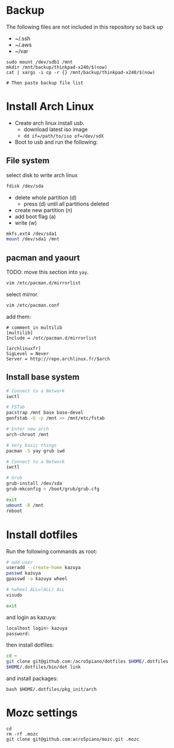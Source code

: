 # Backup

The following files are not included in this repository so back up

- ~/.ssh
- ~/.aws
- ~/var

```
sudo mount /dev/sdb1 /mnt
mkdir /mnt/backup/thinkpad-x240/$(now)
cat | xargs -i cp -r {} /mnt/backup/thinkpad-x240/$(now)

# Then paste backup file list
```

# Install Arch Linux

- Create arch linux install usb.
  - download latest iso image
  - `dd if=/path/to/iso of=/dev/sdX`
- Boot to usb and run the following:

## File system

select disk to write arch linux

```sh
fdisk /dev/sda
```

- delete whole partition (d)
  - press (d) until all partitions deleted
- create new partition (n)
- add boot flag (a)
- write (w)

```sh
mkfs.ext4 /dev/sda1
mount /dev/sda1 /mnt
```

## pacman and yaourt

TODO: move this section into `yay`.

```sh
vim /etc/pacman.d/mirrorlist
```

select mirror.

```sh
vim /etc/pacman.conf
```

add them:

```
# comment in multilib
[multilib]
Include = /etc/pacman.d/mirrorlist

[archlinuxfr]
SigLevel = Never
Server = http://repo.archlinux.fr/$arch
```

## Install base system

```sh
# Connect to a Network
iwctl

# FSTab
pacstrap /mnt base base-devel
genfstab -U -p /mnt >> /mnt/etc/fstab

# Enter new arch
arch-chroot /mnt

# Very basic things
pacman -S yay grub iwd

# Connect to a Network
iwctl

# Grub
grub-install /dev/sda
grub-mkconfig > /boot/grub/grub.cfg

exit
umount -R /mnt
reboot
```

# Install dotfiles

Run the following commands as root:

```sh
# add user
useradd --create-home kazuya
passwd kazuya
gpasswd -a kazuya wheel

# %wheel ALL=(ALL) ALL
visudo

exit
```

and login as kazuya:

```sh
localhost login> kazuya
password:
```

then install dotfiles:

```sh
cd ~
git clone git@github.com:/acro5piano/dotfiles $HOME/.dotfiles
$HOME/.dotfiles/bin/dot link
```

and install packages:

```
bash $HOME/.dotfiles/pkg_init/arch
```

# Mozc settings

```
cd
rm -rf .mozc
git clone git@github.com:acro5piano/mozc.git .mozc
```
